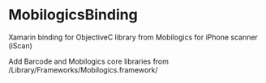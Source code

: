 MobilogicsBinding
=================

Xamarin binding for ObjectiveC library from Mobilogics for iPhone scanner (iScan)

Add Barcode and Mobilogics core libraries from /Library/Frameworks/Mobilogics.framework/
